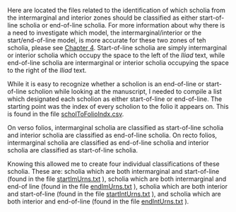 Here are located the files related to the identification of which scholia from the intermarginal and interior zones should be classified as either start-of-line scholia or end-of-line scholia. For more information about why there is a need to investigate which model, the intermarginal/interior or the start/end-of-line model, is more accurate for these two zones of teh scholia, please see [Chapter 4](). Start-of-line scholia are simply intermarginal or interior scholia which occupy the space to the left of the *Iliad* text, while end-of-line scholia are intermarginal or interior scholia occupying the space to the right of the *Iliad* text.

While it is easy to recognize whether a scholion is an end-of-line or start-of-line scholion while looking at the manuscript, I needed to compile a list which designated each scholion as either start-of-line or end-of-line. The starting point was the index of every scholion to the folio it appears on. This is found in the file [scholToFolioIndx.csv](https://github.com/cjschu17/Thesis2016-2017/blob/master/Appendix/Chapters3%264/Data/StartEndIdentification/scholToFolioIndx.csv).

On verso folios, intermarginal scholia are classified as start-of-line scholia and interior scholia are classified as end-of-line scholia. On recto folios, intermarginal scholia are classified as end-of-line scholia and interior scholia are classified as start-of-line scholia. 

Knowing this allowed me to create four individual classifications of these scholia. These are: scholia which are both intermarginal and start-of-line (found in the file [startImUrns.txt](https://github.com/cjschu17/Thesis2016-2017/blob/master/Appendix/Chapters3%264/Data/StartEndIdentification/startImUrns.txt) ), scholia which are both intermarginal and end-of line (found in the file [endImUrns.txt](https://github.com/cjschu17/Thesis2016-2017/blob/master/Appendix/Chapters3%264/Data/StartEndIdentification/endImUrns.txt) ), scholia which are both interior and start-of-line (found in the file [startIntUrns.txt](https://github.com/cjschu17/Thesis2016-2017/blob/master/Appendix/Chapters3%264/Data/StartEndIdentification/startIntUrns.txt) ), and scholia which are both interior and end-of-line (found in the file [endIntUrns.txt](https://github.com/cjschu17/Thesis2016-2017/blob/master/Appendix/Chapters3%264/Data/StartEndIdentification/endIntUrns.txt) ).
